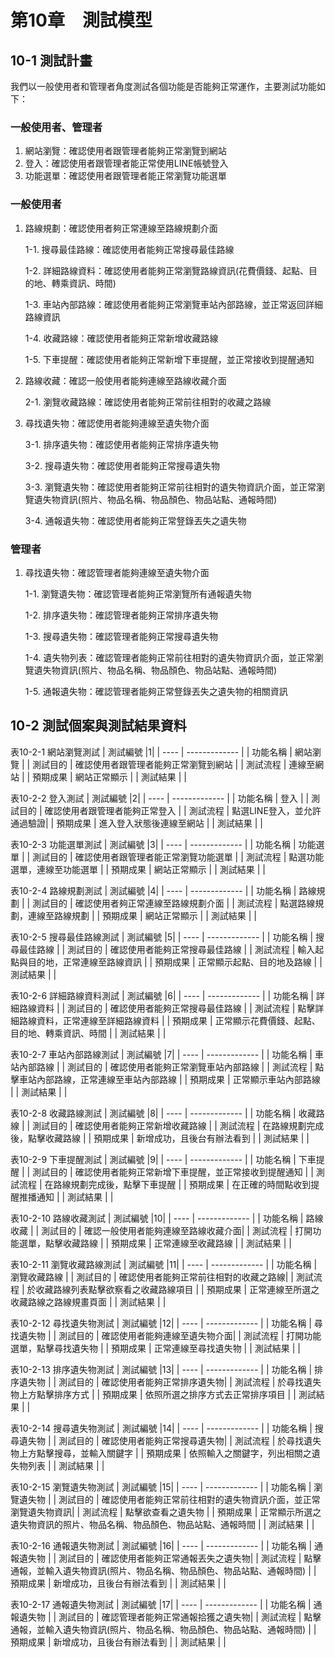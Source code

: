 # 第10章　測試模型
## 10-1 測試計畫
我們以一般使用者和管理者角度測試各個功能是否能夠正常運作，主要測試功能如下：

### 一般使用者、管理者
1. 網站瀏覽：確認使用者跟管理者能夠正常瀏覽到網站
2. 登入：確認使用者跟管理者能正常使用LINE帳號登入
3. 功能選單：確認使用者跟管理者能正常瀏覽功能選單

### 一般使用者
1. 路線規劃：確認使用者夠正常連線至路線規劃介面
   
   1-1. 搜尋最佳路線：確認使用者能夠正常搜尋最佳路線
    
   1-2. 詳細路線資料：確認使用者能夠正常瀏覽路線資訊(花費價錢、起點、目的地、轉乘資訊、時間)
    
   1-3. 車站內部路線：確認使用者能夠正常瀏覽車站內部路線，並正常返回詳細路線資訊
    
   1-4. 收藏路線：確認使用者能夠正常新增收藏路線
    
   1-5. 下車提醒：確認使用者能夠正常新增下車提醒，並正常接收到提醒通知
    
2. 路線收藏：確認一般使用者能夠連線至路線收藏介面
    
   2-1. 瀏覽收藏路線：確認使用者能夠正常前往相對的收藏之路線
    
3. 尋找遺失物：確認使用者能夠連線至遺失物介面
    
   3-1. 排序遺失物：確認使用者能夠正常排序遺失物
    
   3-2. 搜尋遺失物：確認使用者能夠正常搜尋遺失物
    
   3-3. 瀏覽遺失物：確認使用者能夠正常前往相對的遺失物資訊介面，並正常瀏覽遺失物資訊(照片、物品名稱、物品顏色、物品站點、通報時間)
    
   3-4. 通報遺失物：確認使用者能夠正常豋錄丟失之遺失物

### 管理者
1. 尋找遺失物：確認管理者能夠連線至遺失物介面

   1-1. 瀏覽遺失物：確認管理者能夠正常瀏覽所有通報遺失物
    
   1-2. 排序遺失物：確認管理者能夠正常排序遺失物
    
   1-3. 搜尋遺失物：確認管理者能夠正常搜尋遺失物
     
   1-4. 遺失物列表：確認管理者能夠正常前往相對的遺失物資訊介面，並正常瀏覽遺失物資訊(照片、物品名稱、物品顏色、物品站點、通報時間)
    
   1-5. 通報遺失物：確認管理者能夠正常豋錄丟失之遺失物的相關資訊

## 10-2 測試個案與測試結果資料
表10-2-1 網站瀏覽測試
| 測試編號 |1|
| ---- | ------------- |
| 功能名稱 | 網站瀏覽          |
| 測試目的 | 確認使用者跟管理者能夠正常瀏覽到網站 |
| 測試流程 | 連線至網站         |
| 預期成果 | 網站正常顯示        |
| 測試結果 |             |

表10-2-2 登入測試
| 測試編號 |2|
| ---- | ------------- |
| 功能名稱 | 登入          |
| 測試目的 | 確認使用者跟管理者能夠正常登入 |
| 測試流程 | 點選LINE登入，並允許通過驗證|
| 預期成果 | 進入登入狀態後連線至網站    |
| 測試結果 |             |

表10-2-3 功能選單測試
| 測試編號 |3|
| ---- | ------------- |
| 功能名稱 | 功能選單          |
| 測試目的 | 確認使用者跟管理者能正常瀏覽功能選單 |
| 測試流程 | 點選功能選單，連線至功能選單        |
| 預期成果 | 網站正常顯示        |
| 測試結果 |             |

表10-2-4 路線規劃測試
| 測試編號 |4|
| ---- | ------------- |
| 功能名稱 | 路線規劃          |
| 測試目的 | 確認使用者夠正常連線至路線規劃介面 |
| 測試流程 | 點選路線規劃，連線至路線規劃      |
| 預期成果 | 網站正常顯示        |
| 測試結果 |             |

表10-2-5 搜尋最佳路線測試
| 測試編號 |5|
| ---- | ------------- |
| 功能名稱 | 搜尋最佳路線          |
| 測試目的 | 確認使用者能夠正常搜尋最佳路線 |
| 測試流程 | 輸入起點與目的地，正常連線至路線資訊      |
| 預期成果 | 正常顯示起點、目的地及路線  |
| 測試結果 |             |

表10-2-6 詳細路線資料測試
| 測試編號 |6|
| ---- | ------------- |
| 功能名稱 | 詳細路線資料          |
| 測試目的 | 確認使用者能夠正常搜尋最佳路線 |
| 測試流程 | 點擊詳細路線資料，正常連線至詳細路線資料      |
| 預期成果 | 正常顯示花費價錢、起點、目的地、轉乘資訊、時間  |
| 測試結果 |             |

表10-2-7 車站內部路線測試
| 測試編號 |7|
| ---- | ------------- |
| 功能名稱 | 車站內部路線          |
| 測試目的 | 確認使用者能夠正常瀏覽車站內部路線 |
| 測試流程 | 點擊車站內部路線，正常連線至車站內部路線      |
| 預期成果 | 正常顯示車站內部路線  |
| 測試結果 |             |

表10-2-8 收藏路線測試
| 測試編號 |8|
| ---- | ------------- |
| 功能名稱 | 收藏路線          |
| 測試目的 | 確認使用者能夠正常新增收藏路線 |
| 測試流程 | 在路線規劃完成後，點擊收藏路線      |
| 預期成果 | 新增成功，且後台有辦法看到  |
| 測試結果 |             |

表10-2-9 下車提醒測試
| 測試編號 |9|
| ---- | ------------- |
| 功能名稱 | 下車提醒          |
| 測試目的 | 確認使用者能夠正常新增下車提醒，並正常接收到提醒通知 |
| 測試流程 | 在路線規劃完成後，點擊下車提醒      |
| 預期成果 | 在正確的時間點收到提醒推播通知  |
| 測試結果 |             |

表10-2-10 路線收藏測試
| 測試編號 |10|
| ---- | ------------- |
| 功能名稱 | 路線收藏          |
| 測試目的 | 確認一般使用者能夠連線至路線收藏介面|
| 測試流程 | 打開功能選單，點擊收藏路線      |
| 預期成果 | 正常連線至收藏路線  |
| 測試結果 |             |

表10-2-11 瀏覽收藏路線測試
| 測試編號 |11|
| ---- | ------------- |
| 功能名稱 | 瀏覽收藏路線          |
| 測試目的 | 確認使用者能夠正常前往相對的收藏之路線|
| 測試流程 | 於收藏路線列表點擊欲察看之收藏路線項目     |
| 預期成果 | 正常連線至所選之收藏路線之路線規畫頁面  |
| 測試結果 |             |

表10-2-12 尋找遺失物測試
| 測試編號 |12|
| ---- | ------------- |
| 功能名稱 | 尋找遺失物          |
| 測試目的 | 確認使用者能夠連線至遺失物介面|
| 測試流程 | 打開功能選單，點擊尋找遺失物      |
| 預期成果 | 正常連線至尋找遺失物  |
| 測試結果 |             |

表10-2-13 排序遺失物測試
| 測試編號 |13|
| ---- | ------------- |
| 功能名稱 | 排序遺失物          |
| 測試目的 | 確認使用者能夠正常排序遺失物|
| 測試流程 | 於尋找遺失物上方點擊排序方式   |
| 預期成果 | 依照所選之排序方式去正常排序項目  |
| 測試結果 |             |

表10-2-14 搜尋遺失物測試
| 測試編號 |14|
| ---- | ------------- |
| 功能名稱 | 搜尋遺失物          |
| 測試目的 | 確認使用者能夠正常搜尋遺失物|
| 測試流程 | 於尋找遺失物上方點擊搜尋，並輸入關鍵字   |
| 預期成果 | 依照輸入之關鍵字，列出相關之遺失物列表  |
| 測試結果 |             |

表10-2-15 瀏覽遺失物測試
| 測試編號 |15|
| ---- | ------------- |
| 功能名稱 | 瀏覽遺失物          |
| 測試目的 | 確認使用者能夠正常前往相對的遺失物資訊介面，並正常瀏覽遺失物資訊|
| 測試流程 | 點擊欲查看之遺失物   |
| 預期成果 | 正常顯示所選之遺失物資訊的照片、物品名稱、物品顏色、物品站點、通報時間  |
| 測試結果 |             |

表10-2-16 通報遺失物測試
| 測試編號 |16|
| ---- | ------------- |
| 功能名稱 | 通報遺失物          |
| 測試目的 | 確認使用者能夠正常通報丟失之遺失物|
| 測試流程 | 點擊通報，並輸入遺失物資訊(照片、物品名稱、物品顏色、物品站點、通報時間)  |
| 預期成果 | 新增成功，且後台有辦法看到 |
| 測試結果 |             |

表10-2-17 通報遺失物測試
| 測試編號 |17|
| ---- | ------------- |
| 功能名稱 | 通報遺失物          |
| 測試目的 | 確認管理者能夠正常通報拾獲之遺失物|
| 測試流程 | 點擊通報，並輸入遺失物資訊(照片、物品名稱、物品顏色、物品站點、通報時間)  |
| 預期成果 | 新增成功，且後台有辦法看到 |
| 測試結果 |             |
